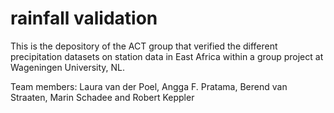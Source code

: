 # rainfall validation
This is the depository of the ACT group that verified the different precipitation datasets on station data in East Africa within a group project at Wageningen University, NL.

Team members: Laura van der Poel, Angga F. Pratama, Berend van Straaten, Marin Schadee and Robert Keppler
